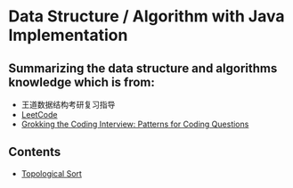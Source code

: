 # Data Structure / Algorithm with Java Implementation

## Summarizing the data structure and algorithms knowledge which is from:

- 王道数据结构考研复习指导
- [LeetCode](https://leetcode-cn.com/)
- [Grokking the Coding Interview: Patterns for Coding Questions](https://www.educative.io/courses/grokking-the-coding-interview)

## Contents

- [Topological Sort](./topological_sort/)
